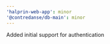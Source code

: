 ```yaml
---
'halprin-web-app': minor
'@contredanse/db-main': minor
---
```


Added initial support for authentication
